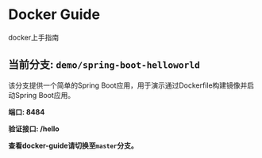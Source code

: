 # Docker Guide

docker上手指南

## 当前分支: `demo/spring-boot-helloworld`

该分支提供一个简单的Spring Boot应用，用于演示通过Dockerfile构建镜像并启动Spring Boot应用。

**端口: 8484**

**验证接口: /hello**

**查看docker-guide请切换至`master`分支。**